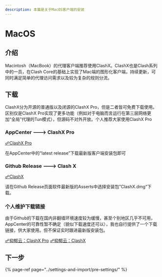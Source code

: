 ```yaml
---
description: 本篇是关于MacOS客户端的安装
---
```


# MacOS

## 介绍

Macintosh（MacBook）的代理客户端推荐使用ClashX。ClashX也是Clash系列中的一员，在Clash Core的基础上实现了Mac端的图形化客户端，持续更新，可同时满足简单的代理访问需求以及较为复杂的规则分流。

## 下载

ClashX分为开源的普通版以及闭源的ClashX Pro，但是二者皆可免费下载使用。区别仅是ClashX Pro实现了更多功能（例如对于电脑而言运行在第三层网络更加“全局”代理的Tun模式），但源码不对外开放。个人推荐大家使用ClashX Pro

### AppCenter ---&gt; ClashX Pro

[☍ClashX Pro](https://install.appcenter.ms/users/clashx/apps/clashx-pro/distribution_groups/public)

在AppCenter中的“latest release”下载最新版客户端安装包即可

### Github Release ---&gt; Clash X

[☍ClashX](https://github.com/yichengchen/clashX/releases)

请在Github Release页面软件最新版的Asserts中选择安装包”ClashX.dmg“下载。

### 个人维护下载链接

由于Github的下载在国内非翻墙环境速度较为缓慢，甚至个别地区几乎不可用，AppCenter的可靠性暂不确定（貌似下载速度还可以），我也自行提供了一个下载链接，供大家使用。但不保证实时跟进最新版安装包。

[☍抑郁云：ClashX Pro](https://panel.frustratingjoy.com/resources/Software/ClashX-Pro-v1.30.1.3.dmg)            [☍抑郁云：ClashX](https://panel.frustratingjoy.com/resources/Software/ClashX-v1.30.1.dmg)

## 下一步

{% page-ref page="../settings-and-import/pre-settings/" %}

